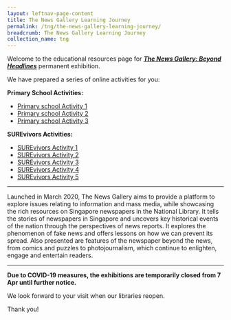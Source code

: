```yaml
---
layout: leftnav-page-content
title: The News Gallery Learning Journey
permalink: /tng/the-news-gallery-learning-journey/
breadcrumb: The News Gallery Learning Journey
collection_name: tng
---
```


Welcome to the educational resources page for [***The News Gallery: Beyond Headlines***](https://exhibitions.nlb.gov.sg/exhibitions/current-exhibitions/newsgallery) permanent exhibition. 

We have prepared a series of online activities for you:

**Primary School Activities:**

- [Primary school Activity 1](https://sure.nlb.gov.sg/tng/pri-activity/)
- [Primary school Activity 2](https://sure.nlb.gov.sg/tng/pri-activity2/)
- [Primary school Activity 3](https://sure.nlb.gov.sg/tng/pri-activity3/)



**SUREvivors Activities:**

- [SUREvivors Activity 1](https://sure.nlb.gov.sg/tng/surevivors-activity/) 
- [SUREvivors Activity 2](/tng/surevivors-activity2/)
- [SUREvivors Activity 3](/tng/surevivors-activity3/)
- [SUREvivors Activity 4](/tng/surevivors-activity4/)
- [SUREvivors Activity 5](/tng/surevivors-activity5/)

<hr>

Launched in March 2020, The News Gallery aims to provide a platform to explore issues relating to information and mass media, while showcasing the rich resources on Singapore newspapers in the National Library. It tells the stories of newspapers in Singapore and uncovers key historical events of the nation through the perspectives of news reports. It explores the phenomenon of fake news and offers lessons on how we can prevent its spread. Also presented are features of the newspaper beyond the news, from comics and puzzles to photojournalism, which continue to enlighten, engage and entertain readers. 

<hr>

**Due to COVID-19 measures, the exhibitions are temporarily closed from 7 Apr until further notice.**

We look forward to your visit when our libraries reopen. 

Thank you!